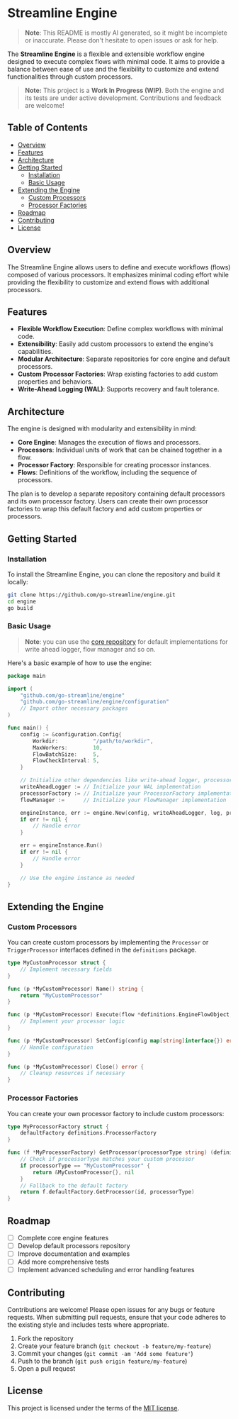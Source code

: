# Streamline Engine
> **Note**: This README is mostly AI generated, so it might be incomplete or inaccurate. Please don't hesitate to open issues or ask for help.

The **Streamline Engine** is a flexible and extensible workflow engine designed to execute complex flows with minimal code. It aims to provide a balance between ease of use and the flexibility to customize and extend functionalities through custom processors.

> **Note:** This project is a **Work In Progress (WIP)**. Both the engine and its tests are under active development. Contributions and feedback are welcome!

## Table of Contents

- [Overview](#overview)
- [Features](#features)
- [Architecture](#architecture)
- [Getting Started](#getting-started)
   - [Installation](#installation)
   - [Basic Usage](#basic-usage)
- [Extending the Engine](#extending-the-engine)
   - [Custom Processors](#custom-processors)
   - [Processor Factories](#processor-factories)
- [Roadmap](#roadmap)
- [Contributing](#contributing)
- [License](#license)

## Overview

The Streamline Engine allows users to define and execute workflows (flows) composed of various processors. It emphasizes minimal coding effort while providing the flexibility to customize and extend flows with additional processors.

## Features

- **Flexible Workflow Execution**: Define complex workflows with minimal code.
- **Extensibility**: Easily add custom processors to extend the engine's capabilities.
- **Modular Architecture**: Separate repositories for core engine and default processors.
- **Custom Processor Factories**: Wrap existing factories to add custom properties and behaviors.
- **Write-Ahead Logging (WAL)**: Supports recovery and fault tolerance.

## Architecture

The engine is designed with modularity and extensibility in mind:

- **Core Engine**: Manages the execution of flows and processors.
- **Processors**: Individual units of work that can be chained together in a flow.
- **Processor Factory**: Responsible for creating processor instances.
- **Flows**: Definitions of the workflow, including the sequence of processors.

The plan is to develop a separate repository containing default processors and its own processor factory. Users can create their own processor factories to wrap this default factory and add custom properties or processors.

## Getting Started

### Installation

To install the Streamline Engine, you can clone the repository and build it locally:

```bash
git clone https://github.com/go-streamline/engine.git
cd engine
go build
```


### Basic Usage

> **Note**: you can use the [core repository](https://github.com/go-streamline/core) for default implementations for write ahead logger, flow manager and so on.

Here's a basic example of how to use the engine:

```go
package main

import (
    "github.com/go-streamline/engine"
    "github.com/go-streamline/engine/configuration"
    // Import other necessary packages
)

func main() {
    config := &configuration.Config{
        Workdir:           "/path/to/workdir",
        MaxWorkers:        10,
        FlowBatchSize:     5,
        FlowCheckInterval: 5,
    }

    // Initialize other dependencies like write-ahead logger, processor factory, and flow manager
    writeAheadLogger := // Initialize your WAL implementation
    processorFactory := // Initialize your ProcessorFactory implementation
    flowManager :=      // Initialize your FlowManager implementation

    engineInstance, err := engine.New(config, writeAheadLogger, log, processorFactory, flowManager)
    if err != nil {
        // Handle error
    }

    err = engineInstance.Run()
    if err != nil {
        // Handle error
    }

    // Use the engine instance as needed
}
```

## Extending the Engine

### Custom Processors

You can create custom processors by implementing the `Processor` or `TriggerProcessor` interfaces defined in the `definitions` package.

```go
type MyCustomProcessor struct {
    // Implement necessary fields
}

func (p *MyCustomProcessor) Name() string {
    return "MyCustomProcessor"
}

func (p *MyCustomProcessor) Execute(flow *definitions.EngineFlowObject, fileHandler definitions.EngineFileHandler, logger *logrus.Logger) (*definitions.EngineFlowObject, error) {
    // Implement your processor logic
}

func (p *MyCustomProcessor) SetConfig(config map[string]interface{}) error {
    // Handle configuration
}

func (p *MyCustomProcessor) Close() error {
    // Cleanup resources if necessary
}
```

### Processor Factories

You can create your own processor factory to include custom processors:

```go
type MyProcessorFactory struct {
    defaultFactory definitions.ProcessorFactory
}

func (f *MyProcessorFactory) GetProcessor(processorType string) (definitions.Processor, error) {
    // Check if processorType matches your custom processor
    if processorType == "MyCustomProcessor" {
        return &MyCustomProcessor{}, nil
    }
    // Fallback to the default factory
    return f.defaultFactory.GetProcessor(id, processorType)
}
```

## Roadmap

- [ ] Complete core engine features
- [ ] Develop default processors repository
- [ ] Improve documentation and examples
- [ ] Add more comprehensive tests
- [ ] Implement advanced scheduling and error handling features

## Contributing

Contributions are welcome! Please open issues for any bugs or feature requests. When submitting pull requests, ensure that your code adheres to the existing style and includes tests where appropriate.

1. Fork the repository
2. Create your feature branch (`git checkout -b feature/my-feature`)
3. Commit your changes (`git commit -am 'Add some feature'`)
4. Push to the branch (`git push origin feature/my-feature`)
5. Open a pull request

## License

This project is licensed under the terms of the [MIT license](LICENSE).
